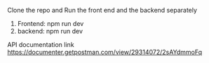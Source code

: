 Clone the repo and 
Run the front end and the backend separately
1. Frontend: npm run dev
2. backend: npm run dev

API documentation link
https://documenter.getpostman.com/view/29314072/2sAYdmmoFq
